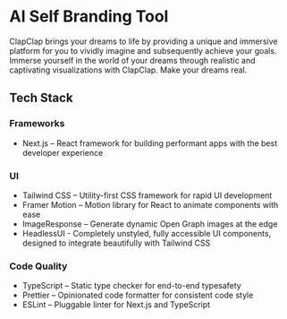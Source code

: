 # AI Self Branding Tool

ClapClap brings your dreams to life by providing a unique and immersive platform for you to vividly imagine and subsequently achieve your goals. Immerse yourself in the world of your dreams through realistic and captivating visualizations with ClapClap. Make your dreams real.

## Tech Stack

### Frameworks
- Next.js – React framework for building performant apps with the best developer experience

### UI
- Tailwind CSS – Utility-first CSS framework for rapid UI development
- Framer Motion – Motion library for React to animate components with ease
- ImageResponse – Generate dynamic Open Graph images at the edge
- HeadlessUI - Completely unstyled, fully accessible UI components, designed to integrate beautifully with Tailwind CSS

### Code Quality
- TypeScript – Static type checker for end-to-end typesafety
- Prettier – Opinionated code formatter for consistent code style
- ESLint – Pluggable linter for Next.js and TypeScript
